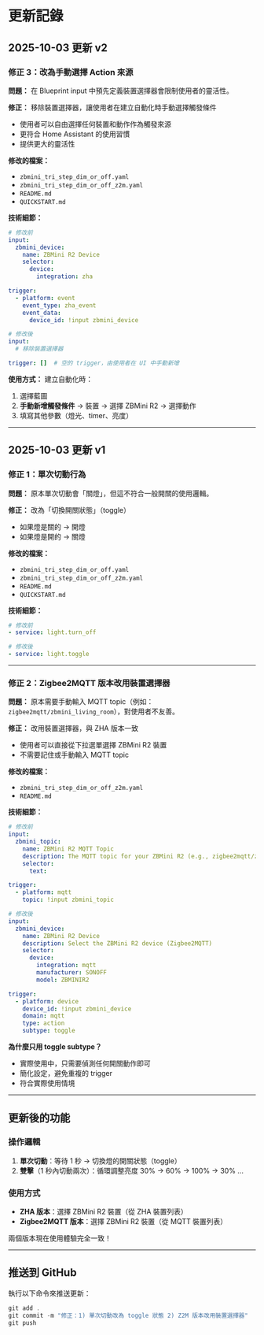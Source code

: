 # 更新記錄

## 2025-10-03 更新 v2

### 修正 3：改為手動選擇 Action 來源
**問題：** 在 Blueprint input 中預先定義裝置選擇器會限制使用者的靈活性。

**修正：** 移除裝置選擇器，讓使用者在建立自動化時手動選擇觸發條件
- 使用者可以自由選擇任何裝置和動作作為觸發來源
- 更符合 Home Assistant 的使用習慣
- 提供更大的靈活性

**修改的檔案：**
- `zbmini_tri_step_dim_or_off.yaml`
- `zbmini_tri_step_dim_or_off_z2m.yaml`
- `README.md`
- `QUICKSTART.md`

**技術細節：**
```yaml
# 修改前
input:
  zbmini_device:
    name: ZBMini R2 Device
    selector:
      device:
        integration: zha

trigger:
  - platform: event
    event_type: zha_event
    event_data:
      device_id: !input zbmini_device

# 修改後
input:
  # 移除裝置選擇器

trigger: []  # 空的 trigger，由使用者在 UI 中手動新增
```

**使用方式：**
建立自動化時：
1. 選擇藍圖
2. **手動新增觸發條件** → 裝置 → 選擇 ZBMini R2 → 選擇動作
3. 填寫其他參數（燈光、timer、亮度）

---

## 2025-10-03 更新 v1

### 修正 1：單次切動行為
**問題：** 原本單次切動會「關燈」，但這不符合一般開關的使用邏輯。

**修正：** 改為「切換開關狀態」（toggle）
- 如果燈是關的 → 開燈
- 如果燈是開的 → 關燈

**修改的檔案：**
- `zbmini_tri_step_dim_or_off.yaml`
- `zbmini_tri_step_dim_or_off_z2m.yaml`
- `README.md`
- `QUICKSTART.md`

**技術細節：**
```yaml
# 修改前
- service: light.turn_off

# 修改後
- service: light.toggle
```

---

### 修正 2：Zigbee2MQTT 版本改用裝置選擇器
**問題：** 原本需要手動輸入 MQTT topic（例如：`zigbee2mqtt/zbmini_living_room`），對使用者不友善。

**修正：** 改用裝置選擇器，與 ZHA 版本一致
- 使用者可以直接從下拉選單選擇 ZBMini R2 裝置
- 不需要記住或手動輸入 MQTT topic

**修改的檔案：**
- `zbmini_tri_step_dim_or_off_z2m.yaml`
- `README.md`

**技術細節：**
```yaml
# 修改前
input:
  zbmini_topic:
    name: ZBMini R2 MQTT Topic
    description: The MQTT topic for your ZBMini R2 (e.g., zigbee2mqtt/zbmini_living_room)
    selector:
      text:

trigger:
  - platform: mqtt
    topic: !input zbmini_topic

# 修改後
input:
  zbmini_device:
    name: ZBMini R2 Device
    description: Select the ZBMini R2 device (Zigbee2MQTT)
    selector:
      device:
        integration: mqtt
        manufacturer: SONOFF
        model: ZBMINIR2

trigger:
  - platform: device
    device_id: !input zbmini_device
    domain: mqtt
    type: action
    subtype: toggle
```

**為什麼只用 toggle subtype？**
- 實際使用中，只需要偵測任何開關動作即可
- 簡化設定，避免重複的 trigger
- 符合實際使用情境

---

## 更新後的功能

### 操作邏輯
1. **單次切動**：等待 1 秒 → 切換燈的開關狀態（toggle）
2. **雙擊**（1 秒內切動兩次）：循環調整亮度 30% → 60% → 100% → 30% ...

### 使用方式
- **ZHA 版本**：選擇 ZBMini R2 裝置（從 ZHA 裝置列表）
- **Zigbee2MQTT 版本**：選擇 ZBMini R2 裝置（從 MQTT 裝置列表）

兩個版本現在使用體驗完全一致！

---

## 推送到 GitHub

執行以下命令來推送更新：

```powershell
git add .
git commit -m "修正：1) 單次切動改為 toggle 狀態 2) Z2M 版本改用裝置選擇器"
git push
```
